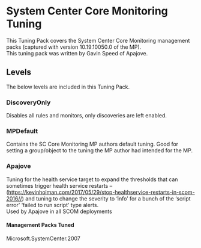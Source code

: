 # System Center Core Monitoring Tuning

This Tuning Pack covers the System Center Core Monitoring management packs (captured with version 10.19.10050.0 of the MP).  
This tuning pack was written by Gavin Speed of Apajove.

## Levels

The below levels are included in this Tuning Pack.

### DiscoveryOnly

Disables all rules and monitors, only discoveries are left enabled.

### MPDefault

Contains the SC Core Monitoring MP authors default tuning. Good for setting a group/object to the tuning the MP author had intended for the MP.

### Apajove

Tuning for the health service target to expand the thresholds that can sometimes trigger health service restarts – (<https://kevinholman.com/2017/05/29/stop-healthservice-restarts-in-scom-2016//>) and tuning to change the severity to ‘info’ for a bunch of the ‘script error’ ‘failed to run script’ type alerts.  
Used by Apajove in all SCOM deployments

#### Management Packs Tuned

Microsoft.SystemCenter.2007
